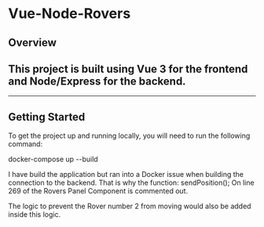 # Vue-Node-Rovers

## Overview

## This project is built using **Vue 3** for the frontend and **Node/Express** for the backend.

---

## Getting Started

To get the project up and running locally, you will need to run the following command:

docker-compose up --build

I have build the application but ran into a Docker issue when building the connection to the backend.
That is why the function:
sendPosition();
On line 269 of the Rovers Panel Component is commented out.

The logic to prevent the Rover number 2 from moving would also be added inside this logic.
